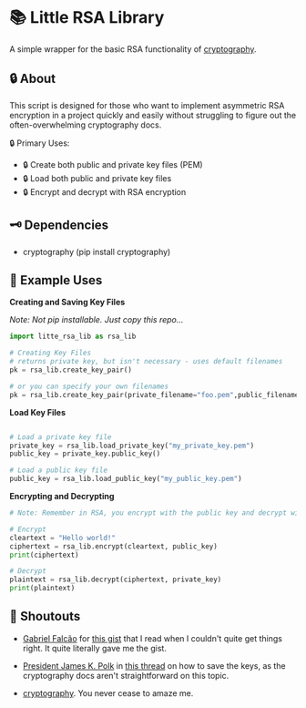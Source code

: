 # 📚 Little RSA Library
A simple wrapper for the basic RSA functionality of [cryptography](https://cryptography.io/en/latest/).

## :lock: About
This script is designed for those who want to implement asymmetric RSA encryption in a project quickly and easily without struggling to figure out the often-overwhelming cryptography docs. 

:lock: Primary Uses:
- :lock: Create both public and private key files (PEM)
- :lock: Load both public and private key files
- :lock: Encrypt and decrypt with RSA encryption 

## :old_key: Dependencies 

- cryptography (pip install cryptography)

## :eyes: Example Uses
**Creating and Saving Key Files**

*Note: Not pip installable. Just copy this repo...*
```python
import litte_rsa_lib as rsa_lib

# Creating Key Files
# returns private key, but isn't necessary - uses default filenames
pk = rsa_lib.create_key_pair()

# or you can specify your own filenames
pk = rsa_lib.create_key_pair(private_filename="foo.pem",public_filename="bar.pem")
```
**Load Key Files**
```python

# Load a private key file
private_key = rsa_lib.load_private_key("my_private_key.pem")
public_key = private_key.public_key()

# Load a public key file
public_key = rsa_lib.load_public_key("my_public_key.pem")
```
**Encrypting and Decrypting**
```python
# Note: Remember in RSA, you encrypt with the public key and decrypt with the private key.

# Encrypt
cleartext = "Hello world!"
ciphertext = rsa_lib.encrypt(cleartext, public_key)
print(ciphertext)

# Decrypt
plaintext = rsa_lib.decrypt(ciphertext, private_key)
print(plaintext)

```

## :mega:  Shoutouts
- [Gabriel Falcão](https://github.com/gabrielfalcao) for [this gist](https://gist.github.com/gabrielfalcao/de82a468e62e73805c59af620904c124) that I read when I couldn't quite get things right. It quite literally gave me the gist. 

- [President James K. Polk](https://stackoverflow.com/users/238704/president-james-k-polk) in [this thread](https://stackoverflow.com/questions/45146504/python-cryptography-module-save-load-rsa-keys-to-from-file) on how to save the keys, as the cryptography docs aren't straightforward on this topic. 

- [cryptography](https://cryptography.io/en/latest/). You never cease to amaze me. 
